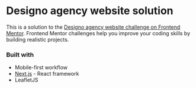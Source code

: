 #  Designo agency website solution

This is a solution to the [Designo agency website challenge on Frontend Mentor](https://www.frontendmentor.io/challenges/designo-multipage-website-G48K6rfUT). Frontend Mentor challenges help you improve your coding skills by building realistic projects.

### Built with

- Mobile-first workflow
- [Next.js](https://nextjs.org/) - React framework
- LeafletJS
